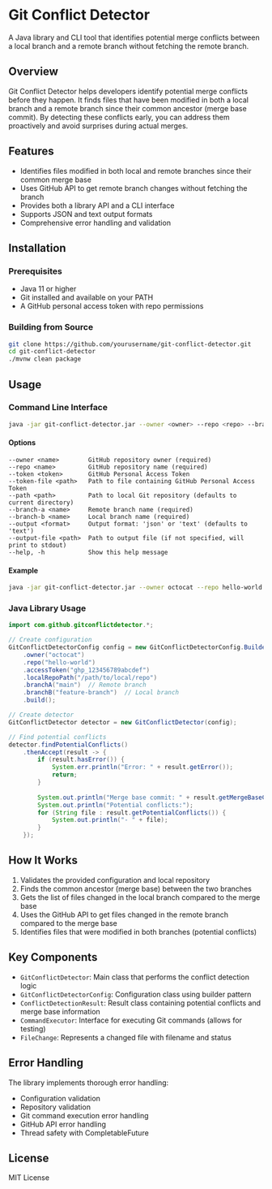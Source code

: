 # Git Conflict Detector

A Java library and CLI tool that identifies potential merge conflicts between a local branch and a remote branch without fetching the remote branch.

## Overview

Git Conflict Detector helps developers identify potential merge conflicts before they happen. It finds files that have been modified in both a local branch and a remote branch since their common ancestor (merge base commit). By detecting these conflicts early, you can address them proactively and avoid surprises during actual merges.

## Features

- Identifies files modified in both local and remote branches since their common merge base
- Uses GitHub API to get remote branch changes without fetching the branch
- Provides both a library API and a CLI interface
- Supports JSON and text output formats
- Comprehensive error handling and validation

## Installation

### Prerequisites

- Java 11 or higher
- Git installed and available on your PATH
- A GitHub personal access token with repo permissions

### Building from Source

```bash
git clone https://github.com/yourusername/git-conflict-detector.git
cd git-conflict-detector
./mvnw clean package
```

## Usage

### Command Line Interface

```bash
java -jar git-conflict-detector.jar --owner <owner> --repo <repo> --branch-a <remote-branch> --branch-b <local-branch> --token <github-token>
```

#### Options

```
--owner <name>        GitHub repository owner (required)
--repo <name>         GitHub repository name (required)
--token <token>       GitHub Personal Access Token
--token-file <path>   Path to file containing GitHub Personal Access Token
--path <path>         Path to local Git repository (defaults to current directory)
--branch-a <name>     Remote branch name (required)
--branch-b <name>     Local branch name (required)
--output <format>     Output format: 'json' or 'text' (defaults to 'text')
--output-file <path>  Path to output file (if not specified, will print to stdout)
--help, -h            Show this help message
```

#### Example

```bash
java -jar git-conflict-detector.jar --owner octocat --repo hello-world --branch-a main --branch-b feature-branch --token ghp_123456789abcdef --output json
```

### Java Library Usage

```java
import com.github.gitconflictdetector.*;

// Create configuration
GitConflictDetectorConfig config = new GitConflictDetectorConfig.Builder()
    .owner("octocat")
    .repo("hello-world")
    .accessToken("ghp_123456789abcdef")
    .localRepoPath("/path/to/local/repo")
    .branchA("main")  // Remote branch
    .branchB("feature-branch")  // Local branch
    .build();

// Create detector
GitConflictDetector detector = new GitConflictDetector(config);

// Find potential conflicts
detector.findPotentialConflicts()
    .thenAccept(result -> {
        if (result.hasError()) {
            System.err.println("Error: " + result.getError());
            return;
        }
        
        System.out.println("Merge base commit: " + result.getMergeBaseCommit());
        System.out.println("Potential conflicts:");
        for (String file : result.getPotentialConflicts()) {
            System.out.println("- " + file);
        }
    });
```

## How It Works

1. Validates the provided configuration and local repository
2. Finds the common ancestor (merge base) between the two branches
3. Gets the list of files changed in the local branch compared to the merge base
4. Uses the GitHub API to get files changed in the remote branch compared to the merge base
5. Identifies files that were modified in both branches (potential conflicts)

## Key Components

- `GitConflictDetector`: Main class that performs the conflict detection logic
- `GitConflictDetectorConfig`: Configuration class using builder pattern
- `ConflictDetectionResult`: Result class containing potential conflicts and merge base information
- `CommandExecutor`: Interface for executing Git commands (allows for testing)
- `FileChange`: Represents a changed file with filename and status

## Error Handling

The library implements thorough error handling:

- Configuration validation
- Repository validation
- Git command execution error handling
- GitHub API error handling
- Thread safety with CompletableFuture


## License

MIT License
